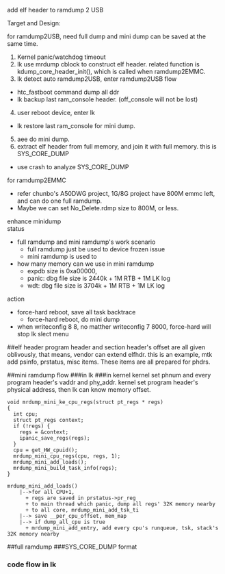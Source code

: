 add elf header to ramdump 2 USB

Target and Design:

for ramdump2USB, need full dump and mini dump can be saved at the same time.

1. Kernel panic/watchdog timeout
2. lk use mrdump cblock to construct elf header. related function is kdump_core_header_init(), which is called when ramdump2EMMC.
3. lk detect auto ramdump2USB, enter ramdump2USB flow
  * htc_fastboot command dump all ddr
  * lk backup last ram_console header. (off_console will not be lost)
4. user reboot device, enter lk
  * lk restore last ram_console for mini dump.
5. aee do mini dump.
6. extract elf header from full memory, and join it with full memory. this is SYS_CORE_DUMP
  * use crash to analyze SYS_CORE_DUMP

for ramdump2EMMC

* refer chunbo's A50DWG project, 1G/8G project have 800M emmc left, and can do one full ramdump.
* Maybe we can set No_Delete.rdmp size to 800M, or less.

enhance minidump<br>
status
* full ramdump and mini ramdump's work scenario
  * full ramdump just be used to device frozen issue
  * mini ramdump is used to
* how many memory can we use in mini ramdump
  * expdb size is 0xa00000,
  * panic: dbg file size is 2440k + 1M RTB + 1M LK log
  * wdt:   dbg file size is 3704k + 1M RTB + 1M LK log

action<br>
* force-hard reboot, save all task backtrace
  * force-hard reboot, do mini dump
* when writeconfig 8 8, no matther writeconfig 7 8000, force-hard will stop lk slect menu

##elf header
program header and section header's offset are all given oblivously, that means, vendor can extend elfhdr. this is an example, mtk add psinfo, prstatus, misc items. These items are all prepared for phdrs.

##mini ramdump flow
###in lk
###in kernel
kernel set phnum and every program header's vaddr and phy_addr. kernel set program header's physical address, then lk can know memory offset.
```
void mrdump_mini_ke_cpu_regs(struct pt_regs * regs)
{
  int cpu;
  struct pt_regs context;
  if (!regs) {
    regs = &context;
    ipanic_save_regs(regs);
  }
  cpu = get_HW_cpuid();
  mrdump_mini_cpu_regs(cpu, regs, 1);
  mrdump_mini_add_loads();
  mrdump_mini_build_task_info(regs);
}

mrdump_mini_add_loads()
    |-->for all CPU+1,
      + regs are saved in prstatus->pr_reg
      + to main thread which panic, dump all regs' 32K memory nearby
      + to all core, mrdump_mini_add_tsk_ti
    |--> save __per_cpu_offset, mem_map
    |--> if dump_all_cpu is true
      + mrdump_mini_add_entry, add every cpu's runqueue, tsk, stack's 32K memory nearby
```

##full ramdump
###SYS_CORE_DUMP format

### code flow in lk





